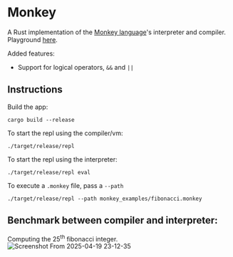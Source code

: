 # Monkey

A Rust implementation of the [Monkey language](https://monkeylang.org/)'s interpreter and compiler. Playground [here](https://austionian.github.io/monkey/).

Added features:

- Support for logical operators, `&&` and `||`

## Instructions

Build the app:

```
cargo build --release
```

To start the repl using the compiler/vm:

```
./target/release/repl
```

To start the repl using the interpreter:

```
./target/release/repl eval
```

To execute a `.monkey` file, pass a `--path`

```
./target/release/repl --path monkey_examples/fibonacci.monkey
```

## Benchmark between compiler and interpreter:

Computing the 25<sup>th</sup> fibonacci integer.
![Screenshot From 2025-04-19 23-12-35](https://github.com/user-attachments/assets/233e90f5-260b-4a95-b0c7-1215709e0e6b)
